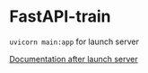 # FastAPI-train
`uvicorn main:app` for launch server  

[Documentation after launch server](http://127.0.0.1:8000/docs#)
